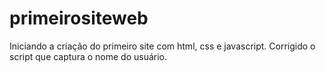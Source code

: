 # primeirositeweb
 Iniciando a criação do primeiro site com html, css e javascript.
 Corrigido o script que captura o nome do usuário.

